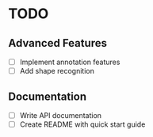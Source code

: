 # TODO

## Advanced Features
- [ ] Implement annotation features
- [ ] Add shape recognition

## Documentation
- [ ] Write API documentation
- [ ] Create README with quick start guide